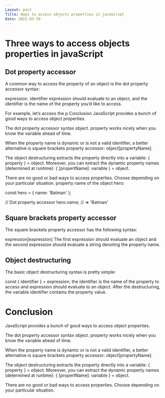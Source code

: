 ```yaml
---
Layout: post
Title: Ways to access objects properties in javaScript
Date: 2021-03-30
---
```


# Three ways to access objects properties in javaScript

## Dot property accessor

A common way to access the property of an object is the dot property accessor syntax:

expression. identifier
expression should evaluate to an object, and the identifier is the name of the property you’d like to access.

For example, let’s access the p Conclusion
JavaScript provides a bunch of good ways to access object properties.

The dot property accessor syntax object. property works nicely when you know the variable ahead of time.

When the property name is dynamic or is not a valid identifier, a better alternative is square brackets property accessor: object[propertyName].

The object destructuring extracts the property directly into a variable: { property } = object. Moreover, you can extract the dynamic property names (determined at runtime): { [propertName]: variable } = object.

There are no good or bad ways to access properties. Choose depending on your particular situation. property name of the object hero:

const hero = {
name: 'Batman'
};

// Dot property accessor
hero.name; // => 'Batman'

## Square brackets property accessor

The square brackets property accessor has the following syntax:

expression[expression]
The first expression should evaluate an object and the second expression should evaluate a string denoting the property name.

## Object destructuring

The basic object destructuring syntax is pretty simple:

const { identifier } = expression;
the identifier is the name of the property to access and expression should evaluate to an object. After the destructuring, the variable identifier contains the property value.

# Conclusion

JavaScript provides a bunch of good ways to access object properties.

The dot property accessor syntax object. property works nicely when you know the variable ahead of time.

When the property name is dynamic or is not a valid identifier, a better alternative is square brackets property accessor: object[propertyName].

The object destructuring extracts the property directly into a variable: { property } = object. Moreover, you can extract the dynamic property names (determined at runtime): { [propertName]: variable } = object.

There are no good or bad ways to access properties. Choose depending on your particular situation.
